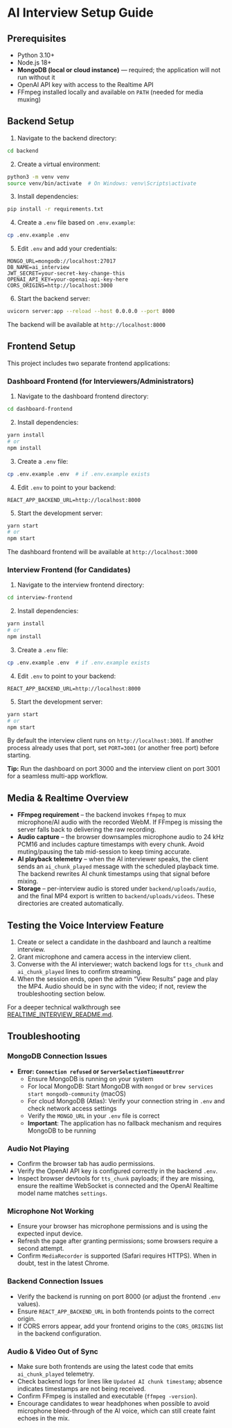 # AI Interview Setup Guide

## Prerequisites

- Python 3.10+
- Node.js 18+
- **MongoDB (local or cloud instance)** — required; the application will not run without it
- OpenAI API key with access to the Realtime API
- FFmpeg installed locally and available on `PATH` (needed for media muxing)

## Backend Setup

1. Navigate to the backend directory:
```bash
cd backend
```

2. Create a virtual environment:
```bash
python3 -m venv venv
source venv/bin/activate  # On Windows: venv\Scripts\activate
```

3. Install dependencies:
```bash
pip install -r requirements.txt
```

4. Create a `.env` file based on `.env.example`:
```bash
cp .env.example .env
```

5. Edit `.env` and add your credentials:
```env
MONGO_URL=mongodb://localhost:27017
DB_NAME=ai_interview
JWT_SECRET=your-secret-key-change-this
OPENAI_API_KEY=your-openai-api-key-here
CORS_ORIGINS=http://localhost:3000
```

6. Start the backend server:
```bash
uvicorn server:app --reload --host 0.0.0.0 --port 8000
```

The backend will be available at `http://localhost:8000`

## Frontend Setup

This project includes two separate frontend applications:

### Dashboard Frontend (for Interviewers/Administrators)

1. Navigate to the dashboard frontend directory:
```bash
cd dashboard-frontend
```

2. Install dependencies:
```bash
yarn install
# or
npm install
```

3. Create a `.env` file:
```bash
cp .env.example .env  # if .env.example exists
```

4. Edit `.env` to point to your backend:
```env
REACT_APP_BACKEND_URL=http://localhost:8000
```

5. Start the development server:
```bash
yarn start
# or
npm start
```

The dashboard frontend will be available at `http://localhost:3000`

### Interview Frontend (for Candidates)

1. Navigate to the interview frontend directory:
```bash
cd interview-frontend
```

2. Install dependencies:
```bash
yarn install
# or
npm install
```

3. Create a `.env` file:
```bash
cp .env.example .env  # if .env.example exists
```

4. Edit `.env` to point to your backend:
```env
REACT_APP_BACKEND_URL=http://localhost:8000
```

5. Start the development server:
```bash
yarn start
# or
npm start
```

By default the interview client runs on `http://localhost:3001`. If another process already uses that port, set `PORT=3001` (or another free port) before starting.

**Tip:** Run the dashboard on port 3000 and the interview client on port 3001 for a seamless multi-app workflow.

## Media & Realtime Overview

- **FFmpeg requirement** – the backend invokes `ffmpeg` to mux microphone/AI audio with the recorded WebM. If FFmpeg is missing the server falls back to delivering the raw recording.
- **Audio capture** – the browser downsamples microphone audio to 24 kHz PCM16 and includes capture timestamps with every chunk. Avoid muting/pausing the tab mid-session to keep timing accurate.
- **AI playback telemetry** – when the AI interviewer speaks, the client sends an `ai_chunk_played` message with the scheduled playback time. The backend rewrites AI chunk timestamps using that signal before mixing.
- **Storage** – per-interview audio is stored under `backend/uploads/audio`, and the final MP4 export is written to `backend/uploads/videos`. These directories are created automatically.

## Testing the Voice Interview Feature

1. Create or select a candidate in the dashboard and launch a realtime interview.
2. Grant microphone and camera access in the interview client.
3. Converse with the AI interviewer; watch backend logs for `tts_chunk` and `ai_chunk_played` lines to confirm streaming.
4. When the session ends, open the admin “View Results” page and play the MP4. Audio should be in sync with the video; if not, review the troubleshooting section below.

For a deeper technical walkthrough see [REALTIME_INTERVIEW_README.md](./REALTIME_INTERVIEW_README.md).

## Troubleshooting

### MongoDB Connection Issues
- **Error: `Connection refused` or `ServerSelectionTimeoutError`**
  - Ensure MongoDB is running on your system
  - For local MongoDB: Start MongoDB with `mongod` or `brew services start mongodb-community` (macOS)
  - For cloud MongoDB (Atlas): Verify your connection string in `.env` and check network access settings
  - Verify the `MONGO_URL` in your `.env` file is correct
  - **Important**: The application has no fallback mechanism and requires MongoDB to be running

### Audio Not Playing
- Confirm the browser tab has audio permissions.
- Verify the OpenAI API key is configured correctly in the backend `.env`.
- Inspect browser devtools for `tts_chunk` payloads; if they are missing, ensure the realtime WebSocket is connected and the OpenAI Realtime model name matches `settings`.

### Microphone Not Working
- Ensure your browser has microphone permissions and is using the expected input device.
- Refresh the page after granting permissions; some browsers require a second attempt.
- Confirm `MediaRecorder` is supported (Safari requires HTTPS). When in doubt, test in the latest Chrome.

### Backend Connection Issues
- Verify the backend is running on port 8000 (or adjust the frontend `.env` values).
- Ensure `REACT_APP_BACKEND_URL` in both frontends points to the correct origin.
- If CORS errors appear, add your frontend origins to the `CORS_ORIGINS` list in the backend configuration.

### Audio & Video Out of Sync
- Make sure both frontends are using the latest code that emits `ai_chunk_played` telemetry.
- Check backend logs for lines like `Updated AI chunk timestamp`; absence indicates timestamps are not being received.
- Confirm FFmpeg is installed and executable (`ffmpeg -version`).
- Encourage candidates to wear headphones when possible to avoid microphone bleed-through of the AI voice, which can still create faint echoes in the mix.
